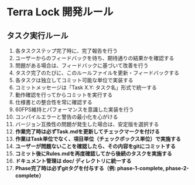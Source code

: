 # Terra Lock 開発ルール

## タスク実行ルール

1. 各タスクステップ完了時に、完了報告を行う
2. ユーザーからのフィードバックを待ち、期待通りの結果かを確認する
3. 問題がある場合は、フィードバックに基づいて改善を行う
4. タスク完了のたびに、このルールファイルを更新・フィードバックする
5. 各タスクは独立してコミット可能な単位で実装する
6. コミットメッセージは「Task X.Y: タスク名」形式で統一する
7. 動作確認を行ってからコミットを実行する
8. 仕様書との整合性を常に確認する
9. 60FPS維持とパフォーマンスを意識した実装を行う
10. コンパイルエラーと警告の最小化を心がける
11. バージョン互換性の問題が発生した場合は、安定版を選択する
12. **作業完了時は必ずTask.mdを更新してチェックマークを付ける**
13. **作業はTask単位でなく、項目単位（チェックボックス単位）で実施する**
14. **ユーザーが問題ないことを確認したら、その内容をgitにコミットする**
15. **コミット後にRules.mdを再度確認してから後続のタスクを実施する**
16. **ドキュメント管理は doc/ ディレクトリに統一する**
17. **Phase完了時は必ずgitタグを付与する（例: phase-1-complete, phase-2-complete）**
